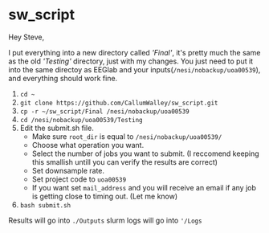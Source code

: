 # sw_script

Hey Steve,

I put everything into a new directory called *'Final'*, it's pretty much the same as the old *'Testing'* directory, just with my changes.
You just need to put it into the same directoy as EEGlab and your inputs(`/nesi/nobackup/uoa00539`), and everything should work fine.

1. `cd ~`
2. `git clone https://github.com/CallumWalley/sw_script.git`
3. `cp -r ~/sw_script/Final /nesi/nobackup/uoa00539`
4. `cd /nesi/nobackup/uoa00539/Testing`
5. Edit the submit.sh file.
   * Make sure `root_dir` is equal to `/nesi/nobackup/uoa00539/`
   * Choose what operation you want.
   * Select the number of jobs you want to submit. (I reccomend keeping this smallish untill you can verify the results are correct)
   * Set downsample rate.
   * Set project code to `uoa00539`
   * If you want set `mail_address` and you will receive an email if any job is getting close to timing out. (Let me know)
6. `bash submit.sh`

Results will go into `./Outputs` slurm logs will go into `'/Logs`
